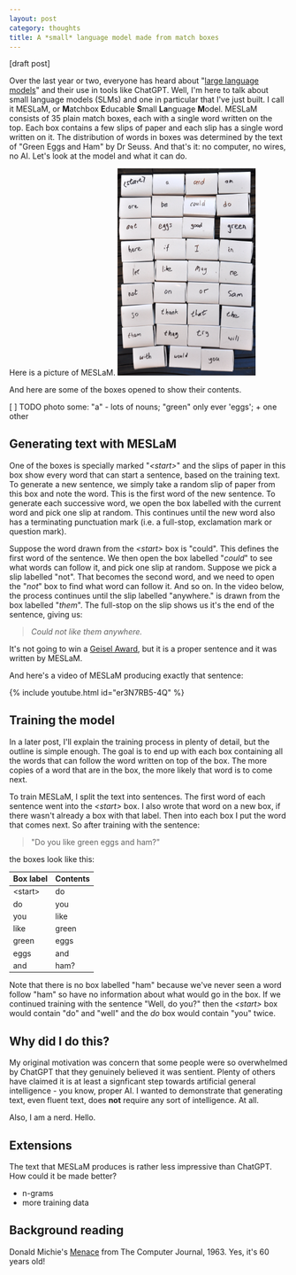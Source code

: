 ```yaml
---
layout: post
category: thoughts
title: A *small* language model made from match boxes
---
```


[draft post]

Over the last year or two, everyone has heard about "[large language models](https://en.wikipedia.org/wiki/Large_language_model)" and their use in tools like ChatGPT.  Well, I'm here to talk about small language models (SLMs) and one in particular that I've just built. I call it MESLaM, or **M**atchbox **E**ducable **S**mall **La**nguage **M**odel. MESLaM consists of 35 plain match boxes, each with a single word written on the top. Each box contains a few slips of paper and each slip has a single word written on it. The distribution of words in boxes was determined by the text of "Green Eggs and Ham" by Dr Seuss. And that's it: no computer, no wires, no AI. Let's look at the model and what it can do.


Here is a picture of MESLaM.
<img src="/images/matchboxes/35_match_boxes.jpeg" alt="35 white match boxes each with a word written on the top" width="250"/>

And here are some of the boxes opened to show their contents.

[ ] TODO photo some: "a" - lots of nouns; "green" only ever 'eggs'; + one other

## Generating text with MESLaM

One of the boxes is specially marked "*\<start\>*" and the slips of paper in this box show every word that can start a sentence, based on the training text. To generate a new sentence, we simply take a random slip of paper from this box and note the word. This is the first word of the new sentence. To generate each successive word, we open the box labelled with the current word and pick one slip at random. This continues until the new word also has a terminating punctuation mark (i.e. a full-stop, exclamation mark or question mark). 

Suppose the word drawn from the *\<start\>* box is "could". This defines the first word of the sentence. We then open the box labelled "*could*" to see what words can follow it, and pick one slip at random. Suppose we pick a slip labelled "not". That becomes the second word, and we need to open the "*not*" box to find what word can follow it. And so on. In the video below, the process continues until the slip labelled "anywhere." is drawn from the box labelled "*them*". The full-stop on the slip shows us it's the end of the sentence, giving us:

> <i>Could not like them anywhere.</i>


It's not going to win a [Geisel Award](https://www.ala.org/alsc/awardsgrants/bookmedia/geisel), but it is a proper sentence and it was written by MESLaM.

And here's a video of MESLaM producing exactly that sentence:

{% include youtube.html id="er3N7RB5-4Q" %}

## Training the model

In a later post, I'll explain the training process in plenty of detail, but the outline is simple enough. The goal is to end up with each box containing all the words that can follow the word written on top of the box. The more copies of a word that are in the box, the more likely that word is to come next.

To train MESLaM, I split the text into sentences. The first word of each sentence went into the *\<start\>* box.  I also wrote that word on a new box, if there wasn't already a box with that label. Then into each box I put the word that comes next. So after training with the sentence:

> "Do you like green eggs and ham?"

the boxes look like this:

| Box label | Contents |
| :-------- | :------- |
| \<start\> | do       |
| do        | you      |
| you       | like     |
| like      | green    |
| green     | eggs     |
| eggs      | and      |
| and       | ham?     |

Note that there is no box labelled "ham" because we've never seen a word follow "ham" so have no information about what would go in the box. If we continued training with the sentence "Well, do you?" then the *\<start\>* box would contain "do" and "well" and the *do* box would contain "you" twice.

## Why did I do this?

My original motivation was concern that some people were so overwhelmed by ChatGPT that they genuinely believed it was sentient. Plenty of others have claimed it is at least a signficant step towards artificial general intelligence - you know, proper AI. I wanted to demonstrate that generating text, even fluent text, does **not** require any sort of intelligence. At all. 

Also, I am a nerd. Hello.

## Extensions

The text that MESLaM produces is rather less impressive than ChatGPT. How could it be made better? 

* n-grams
* more training data

## Background reading

Donald Michie's [Menace](https://people.csail.mit.edu/brooks/idocs/matchbox.pdf) from The Computer Journal, 1963. Yes, it's 60 years old!


<br>
<br>

[^1]: fn1

[^2]: fn2